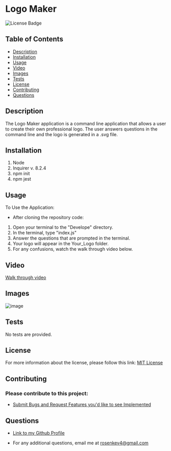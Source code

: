 # Logo Maker
![License Badge](https://img.shields.io/badge/License-MIT-blue.svg)

## Table of Contents
- [Description](#description) 
- [Installation](#installation) 
- [Usage](#usage) 
- [Video](#video)
- [Images](#images)
- [Tests](#tests)
- [License](#license)
- [Contributing](#contributing)
- [Questions](#questions)

## Description
The Logo Maker application is a command line application that allows a user to create their own professional logo. The user answers questions in the command line and the logo is generated in a .svg file. 

## Installation
1) Node
2) Inquirer v. 8.2.4
3) npm init
4) npm jest

## Usage
To Use the Application:
- After cloning the repository code: 
1) Open your terminal to the "Develope" directory.
2) In the terminal, type "index.js"
3) Answer the questions that are prompted in the terminal.
4) Your logo will appear in the Your_Logo folder.
5) For any confusions, watch the walk through video below. 

## Video
[Walk through video]()

## Images
![image]()

## Tests
No tests are provided. 

## License 
For more information about the license, please follow this link: [MIT License](https://opensource.org/license/mit/)

## Contributing

### Please contribute to this project:
- [Submit Bugs and Request Features you'd like to see Implemented](https://github.com/krosengr4/Logo-Maker/issues)

## Questions
- [Link to my Github Profile](https://github.com/krosengr4)

- For any additional questions, email me at rosenkev4@gmail.com
